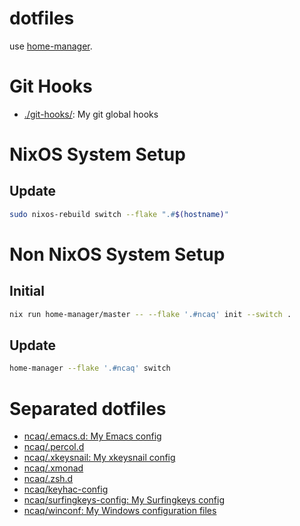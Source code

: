 # dotfiles

use [home-manager](https://github.com/nix-community/home-manager).

# Git Hooks

* [./git-hooks/](./git-hooks/): My git global hooks

# NixOS System Setup

## Update

``` zsh
sudo nixos-rebuild switch --flake ".#$(hostname)"
```

# Non NixOS System Setup

## Initial

``` zsh
nix run home-manager/master -- --flake '.#ncaq' init --switch .
```

## Update

``` zsh
home-manager --flake '.#ncaq' switch
```

# Separated dotfiles

* [ncaq/.emacs.d: My Emacs config](https://github.com/ncaq/.emacs.d)
* [ncaq/.percol.d](https://github.com/ncaq/.percol.d)
* [ncaq/.xkeysnail: My xkeysnail config](https://github.com/ncaq/.xkeysnail)
* [ncaq/.xmonad](https://github.com/ncaq/.xmonad)
* [ncaq/.zsh.d](https://github.com/ncaq/.zsh.d)
* [ncaq/keyhac-config](https://github.com/ncaq/keyhac-config)
* [ncaq/surfingkeys-config: My Surfingkeys config](https://github.com/ncaq/surfingkeys-config)
* [ncaq/winconf: My Windows configuration files](https://github.com/ncaq/winconf)
